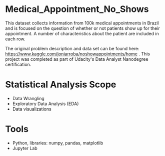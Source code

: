 # Medical_Appointment_No_Shows
This dataset collects information from 100k medical appointments in Brazil and is focused on the question of whether or not patients show up for their appointment. A number of characteristics about the patient are included in each row.

The original problem description and data set can be found here: https://www.kaggle.com/joniarroba/noshowappointments/home .
This project was completed as part of Udacity's Data Analyst Nanodegree certification.

# Statistical Analysis Scope
- Data Wrangling
- Exploratory Data Analysis (EDA)
- Data visualizations

# Tools
- Python, libraries: numpy, pandas, matplotlib
- Jupyter Lab
